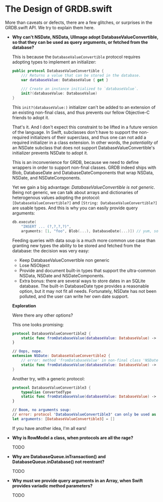 The Design of GRDB.swift
========================

More than caveats or defects, there are a few glitches, or surprises in the GRDB.swift API. We try to explain them here.

- **Why can't NSDate, NSData, UIImage adopt DatabaseValueConvertible, so that they can be used as query arguments, or fetched from the database?**
    
    This is because the `DatabaseValueConvertible` protocol requires adopting types to implement an initializer:
    
    ```swift
    public protocol DatabaseValueConvertible {
        /// Returns a value that can be stored in the database.
        var databaseValue: DatabaseValue { get }
        
        /// Create an instance initialized to `databaseValue`.
        init?(databaseValue: DatabaseValue)
    }
    ```
    
    This `init?(databaseValue:)` initializer can't be added to an extension of an existing non-final class, and thus prevents our fellow Objective-C friends to adopt it.
    
    That's it. And I don't expect this constraint to be lifted in a future version of the language. In Swift, subclasses don't have to support the non-required initializers of their superclass, and thus one can not add a required initializer in a class extension. In other words, the *potentiality* of an NSDate subclass that does not support DatabaseValueConvertible's initializer prevents NSDate to adopt it.
    
    This is an inconvenience for GRDB, because we need to define wrappers in order to support non-final classes. GRDB indeed ships with Blob, DatabaseDate and DatabaseDateComponents that wrap NSData, NSDate, and NSDateComponents.
    
    Yet we gain a big advantage: *DatabaseValueConvertible is not generic*. Being not generic, we can talk about arrays and dictionaries of heterogenous values adopting the protocol: `[DatabaseValueConvertible?]` and `[String: DatabaseValueConvertible?]` are usable types. And this is why you can easily provide query arguments:
    
    ```swift
    db.execute(
        "INSERT ... (?,?,?,?)",
        arguments: [1, "foo", Blob(...), DatabaseDate(...)]) // yum, soup!
    ```
    
    Feeding queries with data soup is a much more common use case than granting new types the ability to be stored and fetched from the database: the decision was very easy:
    
    - Keep DatabaseValueConvertible non generic
    - Lose NSObject
    - Provide and document built-in types that support the ultra-common NSData, NSDate and NSDateComponents.
    - Extra bonus: there are several ways to store dates in an SQLite database. The built-in DatabaseDate type provides a reasonable option, but it may not fit all needs. Fortunately, NSDate has not been polluted, and the user can write her own date support.
    
    
    **Exploration**
    
    Were there any other options?
    
    This one looks promising:
    
    ```swift
    protocol DatabaseValueConvertible2 {
        static func fromDatabaseValue(databaseValue: DatabaseValue) -> Self?
    }
    
    // Oops, nope.
    extension NSDate: DatabaseValueConvertible2 {
        // error: method 'fromDatabaseValue' in non-final class 'NSDate' must return `Self` to conform to protocol 'DatabaseValueConvertible2'
        static func fromDatabaseValue(databaseValue: DatabaseValue) -> NSDate? { ... }
    }
    ```
    
    Another try, with a generic protocol:
    
    ```swift
    protocol DatabaseValueConvertible3 {
        typealias ConvertedType
        static func fromDatabaseValue(databaseValue: DatabaseValue) -> ConvertedType?
    }
    
    // Boom, no arguments soup:
    // error: protocol 'DatabaseValueConvertible3' can only be used as a generic constraint because it has Self or associated type requirements
    let arguments: [DatabaseValueConvertible3] = []
    ```
    
    If you have another idea, I'm all ears!
    

- **Why is RowModel a class, when protocols are all the rage?**
    
    TODO
    
- **Why are DatabaseQueue.inTransaction() and DatabaseQueue.inDatabase() not reentrant?**
    
    TODO
    
- **Why must we provide query arguments in an Array, when Swift provides variadic method parameters?**
    
    TODO
    
